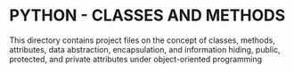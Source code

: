 # PYTHON - CLASSES AND METHODS
This directory contains project files on the concept of classes, methods,
attributes, data abstraction, encapsulation, and information hiding, public,
protected, and private attributes under object-oriented programming
